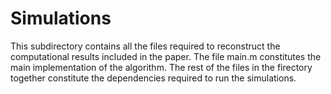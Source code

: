 # Simulations

This subdirectory contains all the files required to reconstruct the computational results included in the paper. The file main.m constitutes the main implementation of the algorithm. The rest of the files in the firectory together constitute the dependencies required to run the simulations.
